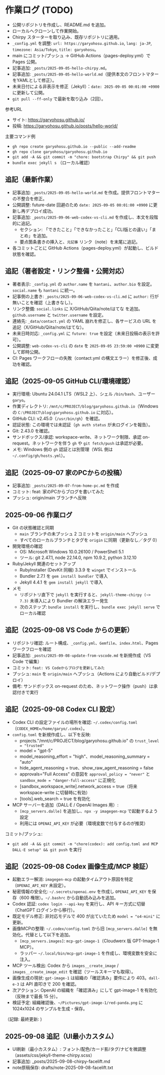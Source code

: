 # 作業ログ (TODO)

- 公開リポジトリを作成し、README.md を追加。
- ローカルへクローンして作業開始。
- Chirpy スターターを取り込み、既存リポジトリに適用。
- `_config.yml` を調整: `url: https://garyohosu.github.io`, `lang: ja-JP`, `timezone: Asia/Tokyo`, `title: garyohosu`。
- main にコミット/プッシュ → GitHub Actions（pages-deploy.yml）で Pages 公開。
- 記事追加: `_posts/2025-09-05-hello-chirpy.md`。
- 記事追加: `_posts/2025-09-05-hello-world.md`（提供本文のフロントマターをYAMLとして修正）。
- 未来日付による非表示を修正（Jekyll）：`date: 2025-09-05 00:01:00 +0900` に更新して公開。
- `git pull --ff-only` で最新を取り込み（2回）。

参考URL
- サイト: https://garyohosu.github.io/
- 投稿: https://garyohosu.github.io/posts/hello-world/

主要コマンド例
- `gh repo create garyohosu.github.io --public --add-readme`
- `gh repo clone garyohosu/garyohosu.github.io`
- `git add -A && git commit -m "chore: bootstrap Chirpy" && git push`
- `bundle exec jekyll s` （ローカル確認）
## 追記（最新作業）
- 記事追加: `_posts/2025-09-05-hello-world.md` を作成。提供フロントマターの不整合を修正。
- 公開調整: future-date 回避のため `date: 2025-09-05 00:01:00 +0900` に更新し再デプロイ成功。
- 記事追加: `_posts/2025-09-06-web-codex-vs-cli.md` を作成し、本文を段階的に追記。
  - セクション: 「できたこと」「できなかったこと」「CLI版との違い」「まとめ」を追加。
  - 要点箇条書きの挿入と、`元記事` リンク（note）を末尾に追記。
- 各コミットごとに GitHub Actions（pages-deploy.yml）が起動し、ビルド状態を確認。

## 追記（著者設定・リンク整備・公開対応）
- 著者表示: `_config.yml` の `author.name` を `hantani`、`author.bio` を設定。`social.name` も `hantani` に統一。
- 記事側の上書き: `_posts/2025-09-06-web-codex-vs-cli.md` に `author:` 行が無いことを確認（上書きなし）。
- リンク整備: `social.links` に X/GitHub/Qiita/note/はてな を追加。`github.username` と `twitter.username` を設定。
- 連絡先: `_data/contact.yml` の YAML 崩れを修正し、各サービスの URL を追記（X/GitHub/Qiita/note/はてな）。
- 未来日時対応: `_config.yml` に `future: true` を設定（未来日投稿の表示を許可）。
- 公開調整: `web-codex-vs-cli` の `date` を `2025-09-05 23:59:00 +0900` に変更して即時公開。
- CI: Pages ワークフローの失敗（contact.yml の構文エラー）を修正後、成功を確認。

## 追記（2025-09-05 GitHub CLI/環境確認）
- 実行環境: Ubuntu 24.04.1 LTS（WSL2 上）、シェル `/bin/bash`、ユーザー `garyo`。
- 作業ディレクトリ: `/mnt/c/PROJECT/blog/garyohosu.github.io`（Windows の `C:\PROJECT\blog\garyohosu.github.io` に対応）。
- GitHub CLI: v2.45.0（`/usr/bin/gh`）を確認。
- 認証状態: この環境では未認証（`gh auth status` が未ログインを報告）。
- Git: 2.43.0 を確認。
- サンドボックス/承認: workspace-write、ネットワーク制限、承認 on-request。ネットワークを伴う `gh` や `git fetch/push` は承認が必要。
- メモ: Windows 側の `gh` 認証とは別管理（WSL 側は `~/.config/gh/hosts.yml`）。
 
## 追記（2025-09-07 家のPCからの投稿）
- 記事追加: `_posts/2025-09-07-from-home-pc.md` を作成
- コミット: feat: 家のPCからブログを書いてみた
- プッシュ: origin/main ブランチへ反映
## 2025-09-06 作業ログ

- Git の状態確認と同期
  - `main` ブランチの未プッシュ 2 コミットを `origin/main` へプッシュ
  - すべてのローカルブランチとタグを `origin` に同期（更新なし／タグ 0）
- 開発環境の確認
  - OS: Microsoft Windows 10.0.26100 / PowerShell 5.1
  - ツール: git 2.47.1, node 22.14.0, npm 10.9.2, python 3.12.10
- Ruby/Jekyll 関連のセットアップ
  - RubyInstaller (DevKit 同梱) 3.3.9 を `winget` でインストール
  - Bundler 2.7.1 を `gem install bundler` で導入
  - Jekyll 4.4.1 を `gem install jekyll` で導入
- メモ
  - リポジトリ直下で `jekyll` を実行すると、`jekyll-theme-chirpy (~> 7.3)` 未導入により Bundler の解決エラー発生
  - 次のステップ: `bundle install` を実行し、`bundle exec jekyll serve` でローカル確認

## 追記（2025-09-08 VS Code からの更新）
- リポジトリ確認: ルート構成、`_config.yml`、`Gemfile`、`index.html`、Pages ワークフローを確認
- 記事追加: `_posts/2025-09-08-update-from-vscode.md` を新規作成（VS Code で編集）
- コミット: `feat: VS Codeからブログを更新してみた`
- プッシュ: `main` を `origin/main` へプッシュ（Actions により自動ビルド/デプロイ）
- 備考: サンドボックス on-request のため、ネットワーク操作（push）は承認付きで実行

## 追記（2025-09-08 Codex CLI 設定）
- Codex CLI の設定ファイルの場所を確認: `~/.codex/config.toml`（`CODEX_HOME=/home/garyo/.codex`）。
- `config.toml` を新規作成し、以下を反映:
  - projects."/mnt/c/PROJECT/blog/garyohosu.github.io" の `trust_level = "trusted"`
  - model = "gpt-5"
  - model_reasoning_effort = "high"、model_reasoning_summary = "auto"
  - hide_agent_reasoning = true、show_raw_agent_reasoning = false
  - approvals="Full Access" の意図を `approval_policy = "never"` と `sandbox_mode = "danger-full-access"` に正規化
  - [sandbox_workspace_write].network_access = true（将来 workspace-write に切替時に有効）
  - [tools].web_search = true を有効化
- MCP サーバーを追加（DALL·E / OpenAI Images 用）:
  - `[mcp_servers.dalle]` を追加し、`npx -y imagegen-mcp` で起動するよう設定
  - 利用には `OPENAI_API_KEY` が必要（環境変数で付与するのが推奨）

コミット/プッシュ:
- `git add -A && git commit -m "chore(codex): add config.toml and MCP DALL·E setup" && git push` を実行

## 追記（2025-09-08 Codex 画像生成/MCP 検証）
- 起動エラー解消: `imagegen-mcp` の起動タイムアウト原因を特定（`OPENAI_API_KEY` 未設定）。
- 秘密情報の安全化: `~/.secrets/openai.env` を作成し `OPENAI_API_KEY` を保存（600 権限）。`~/.bashrc` から自動読み込みを追加。
- Codex 認証: `codex login --api-key` を実行し、API キー方式に切替（ChatGPT ログインから移行）。
- 既定モデル修正: 非対応モデルで 400 が出ていたため `model = "o4-mini"` に更新。
- 画像MCPの整理: `~/.codex/config.toml` から旧 `[mcp_servers.dalle]` を無効化。代替として以下を追加。
  - `[mcp_servers.images]`: `mcp-gpt-image-1`（Cloudwerx 版 GPT-Image-1 MCP）。
  - ラッパー `~/.local/bin/mcp-gpt-image-1` を作成し、環境変数を安全に注入。
- MCP ツール検出: Codex から `images__create_image` / `images__create_image_edit` を確認（ツールスキーマも取得）。
- 画像生成の現状: `gpt-image-1` は組織の「確認済み」要件により 403。`dall-e-3` は API 直叩きで 200 を確認。
- 次アクション: OpenAI の組織を「確認済み」にして gpt-image-1 を有効化（反映まで最長 15 分）。
- 検証予定: 組織確認後、`~/Pictures/gpt-image-1/red-panda.png` に 1024x1024 のサンプルを生成・保存。

（記録: 最終更新: 
)

## 2025-09-08 追記（UI最小カスタム）
- UI刷新（最小カスタム）: フォント/配色/カード影/タグ/ナビを微調整（assets/css/jekyll-theme-chirpy.scss）
- 記事追加: _posts/2025-09-08-chirpy-facelift.md
- note原稿保存: drafts/note-2025-09-08-facelift.txt
